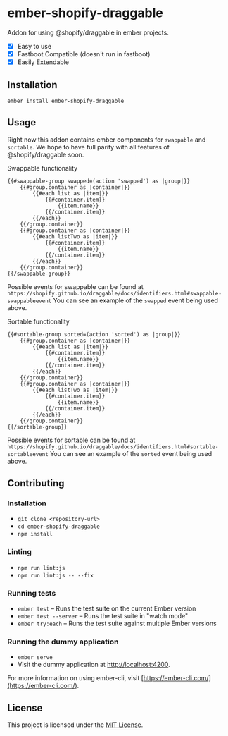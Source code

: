 ember-shopify-draggable
==============================================================================

Addon for using @shopify/draggable in ember projects.

-[x] Easy to use 
-[x] Fastboot Compatible (doesn't run in fastboot)
-[x] Easily Extendable

Installation
------------------------------------------------------------------------------

```
ember install ember-shopify-draggable
```


Usage
------------------------------------------------------------------------------

Right now this addon contains ember components for `swappable` and `sortable`. We hope to have full parity with all features of @shopify/draggable soon.

Swappable functionality
```
{{#swappable-group swapped=(action 'swapped') as |group|}}
    {{#group.container as |container|}}
        {{#each list as |item|}}
            {{#container.item}}
                {{item.name}}
            {{/container.item}}
        {{/each}}
    {{/group.container}}
    {{#group.container as |container|}}
        {{#each listTwo as |item|}}
            {{#container.item}}
                {{item.name}}
            {{/container.item}}
        {{/each}}
    {{/group.container}}
{{/swappable-group}}
```

Possible events for swappable can be found at `https://shopify.github.io/draggable/docs/identifiers.html#swappable-swappableevent`
You can see an example of the `swapped` event being used above.

Sortable functionality
```
{{#sortable-group sorted=(action 'sorted') as |group|}}
    {{#group.container as |container|}}
        {{#each list as |item|}}
            {{#container.item}}
                {{item.name}}
            {{/container.item}}
        {{/each}}
    {{/group.container}}
    {{#group.container as |container|}}
        {{#each listTwo as |item|}}
            {{#container.item}}
                {{item.name}}
            {{/container.item}}
        {{/each}}
    {{/group.container}}
{{/sortable-group}}
```

Possible events for sortable can be found at `https://shopify.github.io/draggable/docs/identifiers.html#sortable-sortableevent`
You can see an example of the `sorted` event being used above.

Contributing
------------------------------------------------------------------------------

### Installation

* `git clone <repository-url>`
* `cd ember-shopify-draggable`
* `npm install`

### Linting

* `npm run lint:js`
* `npm run lint:js -- --fix`

### Running tests

* `ember test` – Runs the test suite on the current Ember version
* `ember test --server` – Runs the test suite in "watch mode"
* `ember try:each` – Runs the test suite against multiple Ember versions

### Running the dummy application

* `ember serve`
* Visit the dummy application at [http://localhost:4200](http://localhost:4200).

For more information on using ember-cli, visit [https://ember-cli.com/](https://ember-cli.com/).

License
------------------------------------------------------------------------------

This project is licensed under the [MIT License](LICENSE.md).
